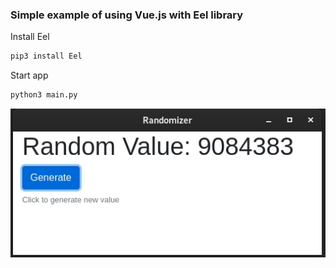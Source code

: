 ### Simple example of using Vue.js with Eel library

Install Eel

```bash
pip3 install Eel
```

Start app

```bash
python3 main.py
```

![screenshoot](img/eelrandomizer.jpg)